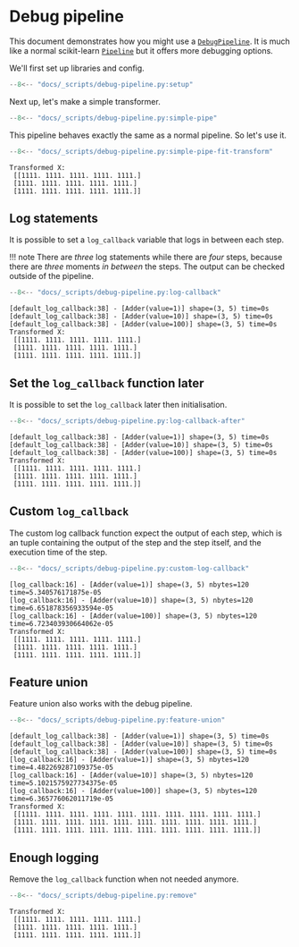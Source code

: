 # Debug pipeline

This document demonstrates how you might use a [`DebugPipeline`][debug-pipe-api]. It is much like a normal scikit-learn [`Pipeline`][pipe-api] but it offers more debugging options.

We'll first set up libraries and config.

```py title="Setup"
--8<-- "docs/_scripts/debug-pipeline.py:setup"
```

Next up, let's make a simple transformer.

```py title="Simple transformer"
--8<-- "docs/_scripts/debug-pipeline.py:simple-pipe"
```

This pipeline behaves exactly the same as a normal pipeline. So let's use it.

```py title="Simple transformer"
--8<-- "docs/_scripts/debug-pipeline.py:simple-pipe-fit-transform"
```

```console
Transformed X:
 [[1111. 1111. 1111. 1111. 1111.]
 [1111. 1111. 1111. 1111. 1111.]
 [1111. 1111. 1111. 1111. 1111.]]
```

## Log statements

It is possible to set a `log_callback` variable that logs in between each step.

!!! note
    There are _three_ log statements while there are _four_ steps, because there are _three_ moments _in between_ the steps.
    The output can be checked outside of the pipeline.

```py title="'default' log_callback"
--8<-- "docs/_scripts/debug-pipeline.py:log-callback"
```

```console
[default_log_callback:38] - [Adder(value=1)] shape=(3, 5) time=0s
[default_log_callback:38] - [Adder(value=10)] shape=(3, 5) time=0s
[default_log_callback:38] - [Adder(value=100)] shape=(3, 5) time=0s
Transformed X:
 [[1111. 1111. 1111. 1111. 1111.]
 [1111. 1111. 1111. 1111. 1111.]
 [1111. 1111. 1111. 1111. 1111.]]
```

## Set the `log_callback` function later

It is possible to set the `log_callback` later then initialisation.

```py title="log_callback after initialisation"
--8<-- "docs/_scripts/debug-pipeline.py:log-callback-after"
```

```console
[default_log_callback:38] - [Adder(value=1)] shape=(3, 5) time=0s
[default_log_callback:38] - [Adder(value=10)] shape=(3, 5) time=0s
[default_log_callback:38] - [Adder(value=100)] shape=(3, 5) time=0s
Transformed X:
 [[1111. 1111. 1111. 1111. 1111.]
 [1111. 1111. 1111. 1111. 1111.]
 [1111. 1111. 1111. 1111. 1111.]]
```

## Custom `log_callback`

The custom log callback function expect the output of each step, which is an tuple containing the output of the step and the step itself, and the execution time of the step.

```py title="Custom log_callback"
--8<-- "docs/_scripts/debug-pipeline.py:custom-log-callback"
```

```console
[log_callback:16] - [Adder(value=1)] shape=(3, 5) nbytes=120 time=5.340576171875e-05
[log_callback:16] - [Adder(value=10)] shape=(3, 5) nbytes=120 time=6.651878356933594e-05
[log_callback:16] - [Adder(value=100)] shape=(3, 5) nbytes=120 time=6.723403930664062e-05
Transformed X:
 [[1111. 1111. 1111. 1111. 1111.]
 [1111. 1111. 1111. 1111. 1111.]
 [1111. 1111. 1111. 1111. 1111.]]
```

## Feature union

Feature union also works with the debug pipeline.

```py title="Feature union"
--8<-- "docs/_scripts/debug-pipeline.py:feature-union"
```

```console
[default_log_callback:38] - [Adder(value=1)] shape=(3, 5) time=0s
[default_log_callback:38] - [Adder(value=10)] shape=(3, 5) time=0s
[default_log_callback:38] - [Adder(value=100)] shape=(3, 5) time=0s
[log_callback:16] - [Adder(value=1)] shape=(3, 5) nbytes=120 time=4.482269287109375e-05
[log_callback:16] - [Adder(value=10)] shape=(3, 5) nbytes=120 time=5.1021575927734375e-05
[log_callback:16] - [Adder(value=100)] shape=(3, 5) nbytes=120 time=6.365776062011719e-05
Transformed X:
 [[1111. 1111. 1111. 1111. 1111. 1111. 1111. 1111. 1111. 1111.]
 [1111. 1111. 1111. 1111. 1111. 1111. 1111. 1111. 1111. 1111.]
 [1111. 1111. 1111. 1111. 1111. 1111. 1111. 1111. 1111. 1111.]]
```

## Enough logging

Remove the `log_callback` function when not needed anymore.

```py title="Remove log_callback"
--8<-- "docs/_scripts/debug-pipeline.py:remove"
```

```console
Transformed X:
 [[1111. 1111. 1111. 1111. 1111.]
 [1111. 1111. 1111. 1111. 1111.]
 [1111. 1111. 1111. 1111. 1111.]]
```

[debug-pipe-api]: /api/pipeline#sklego.pipeline.DebugPipeline
[pipe-api]: https://scikit-learn.org/stable/modules/generated/sklearn.pipeline.Pipeline.html
